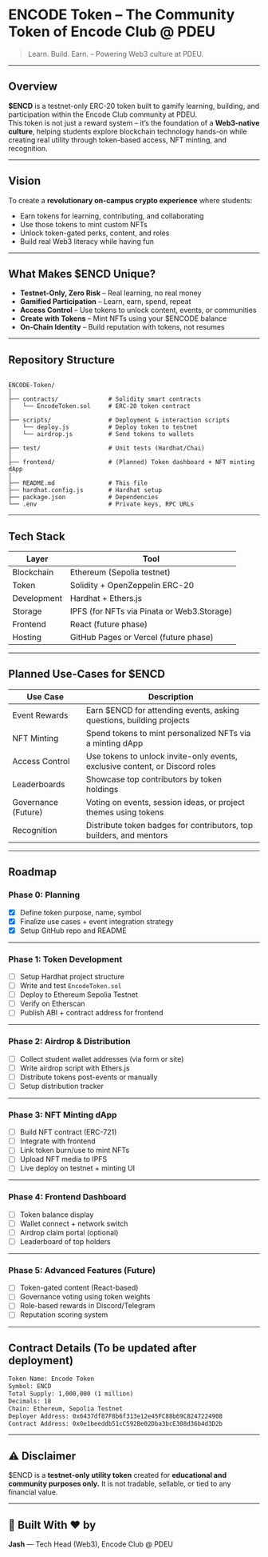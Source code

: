 # ENCODE Token – The Community Token of Encode Club @ PDEU

> Learn. Build. Earn. – Powering Web3 culture at PDEU.

---

## Overview

**$ENCD** is a testnet-only ERC-20 token built to gamify learning, building, and participation within the Encode Club community at PDEU.  
This token is not just a reward system – it’s the foundation of a **Web3-native culture**, helping students explore blockchain technology hands-on while creating real utility through token-based access, NFT minting, and recognition.

---

## Vision

To create a **revolutionary on-campus crypto experience** where students:
- Earn tokens for learning, contributing, and collaborating
- Use those tokens to mint custom NFTs
- Unlock token-gated perks, content, and roles
- Build real Web3 literacy while having fun

---

## What Makes $ENCD Unique?

- **Testnet-Only, Zero Risk** – Real learning, no real money
- **Gamified Participation** – Learn, earn, spend, repeat
- **Access Control** – Use tokens to unlock content, events, or communities
- **Create with Tokens** – Mint NFTs using your $ENCODE balance
- **On-Chain Identity** – Build reputation with tokens, not resumes

---

## Repository Structure

```

ENCODE-Token/
│
├── contracts/              # Solidity smart contracts
│   └── EncodeToken.sol     # ERC-20 token contract
│
├── scripts/                # Deployment & interaction scripts
│   └── deploy.js           # Deploy token to testnet
│   └── airdrop.js          # Send tokens to wallets
│
├── test/                   # Unit tests (Hardhat/Chai)
│
├── frontend/               # (Planned) Token dashboard + NFT minting dApp
│
├── README.md               # This file
├── hardhat.config.js       # Hardhat setup
├── package.json            # Dependencies
└── .env                    # Private keys, RPC URLs

````

---

## Tech Stack

| Layer | Tool |
|-------|------|
| Blockchain | Ethereum (Sepolia testnet) |
| Token | Solidity + OpenZeppelin ERC-20 |
| Development | Hardhat + Ethers.js |
| Storage | IPFS (for NFTs via Pinata or Web3.Storage) |
| Frontend | React (future phase) |
| Hosting | GitHub Pages or Vercel (future phase) |

---

## Planned Use-Cases for $ENCD

| Use Case | Description |
|----------|-------------|
| Event Rewards | Earn $ENCD for attending events, asking questions, building projects |
| NFT Minting | Spend tokens to mint personalized NFTs via a minting dApp |
| Access Control | Use tokens to unlock invite-only events, exclusive content, or Discord roles |
| Leaderboards | Showcase top contributors by token holdings |
| Governance (Future) | Voting on events, session ideas, or project themes using tokens |
| Recognition | Distribute token badges for contributors, top builders, and mentors |

---

## Roadmap

### Phase 0: Planning
- [x] Define token purpose, name, symbol
- [x] Finalize use cases + event integration strategy
- [x] Setup GitHub repo and README

---

### Phase 1: Token Development 
- [ ] Setup Hardhat project structure
- [ ] Write and test `EncodeToken.sol`
- [ ] Deploy to Ethereum Sepolia Testnet
- [ ] Verify on Etherscan
- [ ] Publish ABI + contract address for frontend

---

### Phase 2: Airdrop & Distribution
- [ ] Collect student wallet addresses (via form or site)
- [ ] Write airdrop script with Ethers.js
- [ ] Distribute tokens post-events or manually
- [ ] Setup distribution tracker

---

### Phase 3: NFT Minting dApp
- [ ] Build NFT contract (ERC-721)
- [ ] Integrate with frontend
- [ ] Link token burn/use to mint NFTs
- [ ] Upload NFT media to IPFS
- [ ] Live deploy on testnet + minting UI

---

### Phase 4: Frontend Dashboard
- [ ] Token balance display
- [ ] Wallet connect + network switch
- [ ] Airdrop claim portal (optional)
- [ ] Leaderboard of top holders

---

### Phase 5: Advanced Features (Future)
- [ ] Token-gated content (React-based)
- [ ] Governance voting using token weights
- [ ] Role-based rewards in Discord/Telegram
- [ ] Reputation scoring system

---

## Contract Details (To be updated after deployment)

```txt
Token Name: Encode Token
Symbol: ENCD
Total Supply: 1,000,000 (1 million)
Decimals: 18
Chain: Ethereum, Sepolia Testnet
Deployer Address: 0x6437df87F8b6f313e12e45FC88b69C8247224908
Contract Address: 0x0e1beeddb51cC592Be02Dba3bcE308d36b4d3D2b
````

---

## ⚠️ Disclaimer

\$ENCD is a **testnet-only utility token** created for **educational and community purposes only.**
It is not tradable, sellable, or tied to any financial value.

---

## 🙌 Built With ❤️ by

**Jash** — Tech Head (Web3), Encode Club @ PDEU
